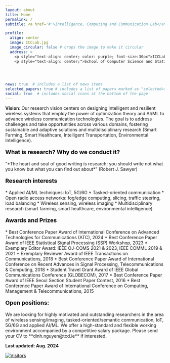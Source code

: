 ```yaml
---
layout: about
title: Home
permalink: /
subtitle: <a href='#'>Intelligence, Computing and Communication Lab</a>, <a href='https://vinuni.edu.vn/'>VinUniversity</a>

profile:
  align: center
  image: ICCLab.jpg
  image_circular: false # crops the image to make it circular
  address: > 
    <p style="text-align: center; color: purple; font-size:30px">ICCLab</p>
    <p style="text-align: center;">School of Computer Science and Statistics, Trinity College Dublin</p>
  


      
news: true  # includes a list of news items
selected_papers: true # includes a list of papers marked as "selected={true}"
social: true  # includes social icons at the bottom of the page
---
```



**Vision**: Our research vision centers on designing intelligent and resilient wireless systems that employ the power of optimization theory and AI/ML to advance wireless communication technologies. The goal is to address challenges and take opportunities across various domains, fostering sustainable and adaptive solutions and multidisciplinary research (Smart Farming, Smart Healthcare, Intelligent Transportation, Environmental Intelligence).

<p style="text-align:left; color:black; font-size:18px;font-weight:bold">What is research? Why do we conduct it?</p> “*The heart and soul of good writing is research; you should write not what you know but what you can find out about*” (Robert J. Sawyer)

<p style="text-align: left; color: black; font-size:18px;font-weight:bold">Research interests</p> 
* Applied AI/ML techniques: IoT, 5G/6G
* Tasked-oriented communication
* Open radio access networks: fog/edge computing, slicing, traffic steering, load balancing
* Wireless sensing, wireless imaging
* Multidisciplinary research (smart farming, smart healthcare, environmental intelligence)

<p style="text-align: left; color: black; font-size:18px;font-weight:bold">Awards and Prizes</p> 
*  Best Conference Paper Award of International Conference on Advanced Technologies for
Communications (ATC), 2024
* Best Conference Paper Award of IEEE Statistical Signal Processing (SSP) Workshop, 2023
* Exemplary Editor Award: IEEE OJ-COMS 2021 & 2023, IEEE COMML 2019 & 2021
* Exemplary Reviewer Award of IEEE Transactions on Communications, 2018
* Best Conference Paper Award of International Conference on Recent Advances in Signal Processing, Telecommunications & Computing, 2018
* Student Travel Grant Award of IEEE Global Communications Conference (GLOBECOM), 2017
* Best Conference Paper Award of IEEE Seoul Section Student Paper Contest, 2016
* Best Conference Paper Award of International Conference on Computing, Management & Telecommunications, 2015

<p style="text-align: left; color: black; font-size:18px;font-weight:bold">Open positions:</p> We are looking for highly motivated and outstanding researchers in the area of wireless sensing/imaging, tasked-oriented/semantic communication, IoT, 5G/6G and applied AI/ML. We offer a high-standard and flexible working environment  accompanied by a competitive salary package. Please send your CV to **dinh.nguyen@tcd.ie** if interested.

**Last updated: Aug. 2024**

[![Visitors](https://api.visitorbadge.io/api/visitors?path=https%3A%2F%2Ficclabo.github.io%2F&label=ICCLab&countColor=%23263759)](https://visitorbadge.io/status?path=https%3A%2F%2Ficclabo.github.io%2F)
